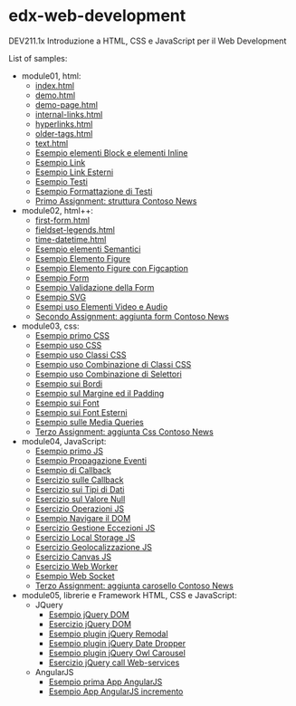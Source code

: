 # edx-web-development
DEV211.1x Introduzione a HTML, CSS e JavaScript per il Web Development

List of samples:
 - module01, html:
    - [index.html](http://simotae14.github.io/edx-web-development/modulo01/index)
    - [demo.html](http://simotae14.github.io/edx-web-development/modulo01/demo)
    - [demo-page.html](http://simotae14.github.io/edx-web-development/modulo01/demo-page)
    - [internal-links.html](http://simotae14.github.io/edx-web-development/modulo01/internal-links)
    - [hyperlinks.html](http://simotae14.github.io/edx-web-development/modulo01/hyperlinks)
    - [older-tags.html](http://simotae14.github.io/edx-web-development/modulo01/older-tags)
    - [text.html](http://simotae14.github.io/edx-web-development/modulo01/text)
    - [Esempio elementi Block e elementi Inline](http://simotae14.github.io/edx-web-development/modulo01/exercise-block-inline/index)
    - [Esempio Link](http://simotae14.github.io/edx-web-development/modulo01/exercise-links/index)
    - [Esempio Link Esterni](http://simotae14.github.io/edx-web-development/modulo01/exercise-external-hyperlins/index)
    - [Esempio Testi](http://simotae14.github.io/edx-web-development/modulo01/exercise-text/index)
    - [Esempio Formattazione di Testi](http://simotae14.github.io/edx-web-development/modulo01/exercise-formatting-text/index)
    - [Primo Assignment: struttura Contoso News](http://simotae14.github.io/edx-web-development/modulo01/assignment-contoso-webpage/index)
 - module02, html++:
    - [first-form.html](http://simotae14.github.io/edx-web-development/modulo02/first-form)
    - [fieldset-legends.html](http://simotae14.github.io/edx-web-development/modulo02/fieldset-legends)
    - [time-datetime.html](http://simotae14.github.io/edx-web-development/modulo02/time-datetime)
    - [Esempio elementi Semantici](http://simotae14.github.io/edx-web-development/modulo02/exercise-semantic-elements/index)
    - [Esempio Elemento Figure](http://simotae14.github.io/edx-web-development/modulo02/exercise-figure/index)
    - [Esempio Elemento Figure con Figcaption](http://simotae14.github.io/edx-web-development/modulo02/exercise-figure-figcaption/index)
    - [Esempio Form](http://simotae14.github.io/edx-web-development/modulo02/exercise-first-form/index)
    - [Esempio Validazione della Form](http://simotae14.github.io/edx-web-development/modulo02/exercise-validation-form/index)
    - [Esempio SVG](http://simotae14.github.io/edx-web-development/modulo02/exercise-svg/index)
    - [Esempi uso Elementi Video e Audio](http://simotae14.github.io/edx-web-development/modulo02/exercise-video-audio/index)
    - [Secondo Assignment: aggiunta form Contoso News](http://simotae14.github.io/edx-web-development/modulo02/assignment-contoso-webpage/index)
 - module03, css:
    - [Esempio primo CSS](http://simotae14.github.io/edx-web-development/modulo03/first-css/index)
    - [Esempio uso CSS](http://simotae14.github.io/edx-web-development/modulo03/exercise-using-ccs/index)
    - [Esempio uso Classi CSS](http://simotae14.github.io/edx-web-development/modulo03/css-classes/index)
    - [Esempio uso Combinazione di Classi CSS](http://simotae14.github.io/edx-web-development/modulo03/css-combining-class/index)
    - [Esempio uso Combinazione di Selettori](http://simotae14.github.io/edx-web-development/modulo03/exercise-combining-selectors/index)
    - [Esempio sui Bordi](http://simotae14.github.io/edx-web-development/modulo03/borders/index)
    - [Esempio sul Margine ed il Padding](http://simotae14.github.io/edx-web-development/modulo03/exercise-margin-padding/index)
    - [Esempio sui Font](http://simotae14.github.io/edx-web-development/modulo03/exercise-font/index)
    - [Esempio sui Font Esterni](http://simotae14.github.io/edx-web-development/modulo03/exercise-external-fonts/index)
    - [Esempio sulle Media Queries](http://simotae14.github.io/edx-web-development/modulo03/exercise-media-queries/index)
    - [Terzo Assignment: aggiunta Css Contoso News](http://simotae14.github.io/edx-web-development/modulo03/assignment-contoso-webpage/index)
 - module04, JavaScript:
    - [Esempio primo JS](http://simotae14.github.io/edx-web-development/modulo04/exercise-first-js/index)
    - [Esempio Propagazione Eventi](http://simotae14.github.io/edx-web-development/modulo04/bubbled-events/index)
    - [Esempio di Callback](http://simotae14.github.io/edx-web-development/modulo04/callback-sample/index)
    - [Esercizio sulle Callback](http://simotae14.github.io/edx-web-development/modulo04/exercise-callbacks/index)
    - [Esercizio sui Tipi di Dati](http://simotae14.github.io/edx-web-development/modulo04/exercise-js-data-types/index)
    - [Esercizio sul Valore Null](http://simotae14.github.io/edx-web-development/modulo04/exercise-js-null-value/index)
    - [Esercizio Operazioni JS](http://simotae14.github.io/edx-web-development/modulo04/exercise-js-operations/index)
    - [Esempio Navigare il DOM](http://simotae14.github.io/edx-web-development/modulo04/nav-dom/index)
    - [Esercizio Gestione Eccezioni JS](http://simotae14.github.io/edx-web-development/modulo04/exercise-handling-exceptions/index)
    - [Esercizio Local Storage JS](http://simotae14.github.io/edx-web-development/modulo04/local-storage/index)
    - [Esercizio Geolocalizzazione JS](http://simotae14.github.io/edx-web-development/modulo04/geolocation/index)
    - [Esercizio Canvas JS](http://simotae14.github.io/edx-web-development/modulo04/canvas/index)
    - [Esercizio Web Worker](http://simotae14.github.io/edx-web-development/modulo04/exercise-web-worker/index)
    - [Esempio Web Socket](http://simotae14.github.io/edx-web-development/modulo04/web-socket/index)
    - [Terzo Assignment: aggiunta carosello Contoso News](http://simotae14.github.io/edx-web-development/modulo04/assignment-contoso-webpage/index)
 - module05, librerie e Framework HTML, CSS e JavaScript:
    - JQuery
        - [Esempio jQuery DOM](http://simotae14.github.io/edx-web-development/modulo05/jquery-dom/index)
        - [Esercizio jQuery DOM](http://simotae14.github.io/edx-web-development/modulo05/exercise-jquery-dom/index)
        - [Esempio plugin jQuery Remodal](http://simotae14.github.io/edx-web-development/modulo05/jquery-plugin-remodal/index)
        - [Esempio plugin jQuery Date Dropper](http://simotae14.github.io/edx-web-development/modulo05/jquery-plugin-datedropper/index)
        - [Esempio plugin jQuery Owl Carousel](http://simotae14.github.io/edx-web-development/modulo05/jquery-plugin-owl-carousel/index)
        - [Esercizio jQuery call Web-services](http://simotae14.github.io/edx-web-development/modulo05/exercise-jquery-call-webservice/index)
    - AngularJS
        - [Esempio prima App AngularJS](http://simotae14.github.io/edx-web-development/modulo05/angularjs-first-sample/index)
        - [Esempio App AngularJS incremento](http://simotae14.github.io/edx-web-development/modulo05/angularjs-increment/index)
        